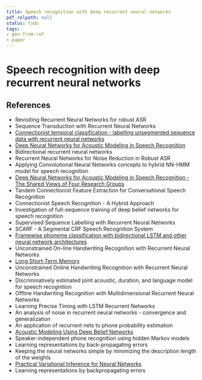 ```yaml
---
title: Speech recognition with deep recurrent neural networks
pdf_relpath: null
status: todo
tags:
- gen-from-ref
- paper
---
```


# Speech recognition with deep recurrent neural networks

## References

- Revisiting Recurrent Neural Networks for robust ASR
- Sequence Transduction with Recurrent Neural Networks
- [Connectionist temporal classification - labelling unsegmented sequence data with recurrent neural networks](./connectionist-temporal-classification-labelling-unsegmented-sequence-data-with-recurrent-neural-networks.md)
- [Deep Neural Networks for Acoustic Modeling in Speech Recognition](./deep-neural-networks-for-acoustic-modeling-in-speech-recognition.md)
- Bidirectional recurrent neural networks
- Recurrent Neural Networks for Noise Reduction in Robust ASR
- Applying Convolutional Neural Networks concepts to hybrid NN-HMM model for speech recognition
- [Deep Neural Networks for Acoustic Modeling in Speech Recognition - The Shared Views of Four Research Groups](./deep-neural-networks-for-acoustic-modeling-in-speech-recognition-the-shared-views-of-four-research-groups.md)
- Tandem Connectionist Feature Extraction for Conversational Speech Recognition
- Connectionist Speech Recognition - A Hybrid Approach
- Investigation of full-sequence training of deep belief networks for speech recognition
- Supervised Sequence Labelling with Recurrent Neural Networks
- SCARF - A Segmental CRF Speech Recognition System
- [Framewise phoneme classification with bidirectional LSTM and other neural network architectures](./framewise-phoneme-classification-with-bidirectional-lstm-and-other-neural-network-architectures.md)
- Unconstrained On-line Handwriting Recognition with Recurrent Neural Networks
- [Long Short-Term Memory](./long-short-term-memory.md)
- Unconstrained Online Handwriting Recognition with Recurrent Neural Networks
- Discriminatively estimated joint acoustic, duration, and language model for speech recognition
- Offline Handwriting Recognition with Multidimensional Recurrent Neural Networks
- Learning Precise Timing with LSTM Recurrent Networks
- An analysis of noise in recurrent neural networks - convergence and generalization
- An application of recurrent nets to phone probability estimation
- [Acoustic Modeling Using Deep Belief Networks](./acoustic-modeling-using-deep-belief-networks.md)
- Speaker-independent phone recognition using hidden Markov models
- Learning representations by back-propagating errors
- Keeping the neural networks simple by minimizing the description length of the weights
- [Practical Variational Inference for Neural Networks](./practical-variational-inference-for-neural-networks.md)
- Learning representations by backpropagating errors
